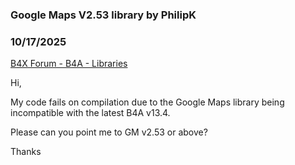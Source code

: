 ### Google Maps V2.53 library by PhilipK
### 10/17/2025
[B4X Forum - B4A - Libraries](https://www.b4x.com/android/forum/threads/169065/)

Hi,  
  
My code fails on compilation due to the Google Maps library being incompatible with the latest B4A v13.4.   
  
Please can you point me to GM v2.53 or above?  
  
Thanks
